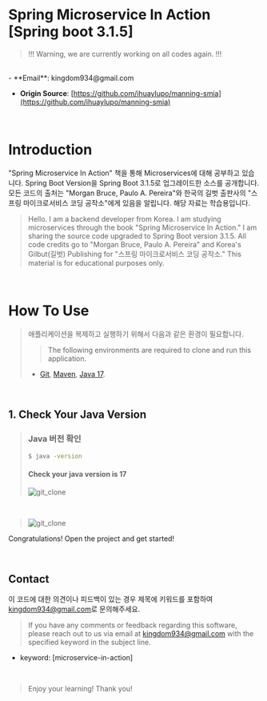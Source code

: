 Spring Microservice In Action [Spring boot 3.1.5]
==

> !!! Warning, we are currently working on all codes again. !!!

<br>
- **Email**: kingdom934@gmail.com

- **Origin Source**: [https://github.com/ihuaylupo/manning-smia](https://github.com/ihuaylupo/manning-smia)

<br>

# Introduction


"Spring Microservice In Action" 책을 통해 Microservices에 대해 공부하고 있습니다. 
Spring Boot Version을 Spring Boot 3.1.5로 업그레이드한 소스를 공개합니다.
모든 코드의 출처는 "Morgan Bruce, Paulo A. Pereira"와 
한국의 길벗 출판사의 "스프링 마이크로서비스 코딩 공작소"에게 있음을 알립니다. 
해당 자료는 학습용입니다.

> Hello. I am a backend developer from Korea. 
I am studying microservices through the book "Spring Microservice In Action." 
I am sharing the source code upgraded to Spring Boot version 3.1.5. 
All code credits go to "Morgan Bruce, Paulo A. Pereira" and 
Korea's Gilbut(길벗) Publishing for "스프링 마이크로서비스 코딩 공작소." 
This material is for educational purposes only.

<br>

# How To Use

> 애플리케이션을 복제하고 실행하기 위해서 다음과 같은 환경이 필요합니다.
>
> > The following environments are required to clone and run this application. 
> - [Git](https://git-scm.com), 
    [Maven](https://maven.apache.org/), 
    [Java 17](https://www.oracle.com/kr/java/technologies/downloads/#java17).

<br>

## 1. Check Your Java Version
> ### Java 버전 확인
> ```bash
> $ java -version
> ```
> #### Check your java version is 17
> ![git_clone](https://github.com/YimJeoYeol/spring-microservice-in-action.git)
<br>

>![git_clone](https://github.com/YimJeoYeol/spring-microservice-in-action.git)

Congratulations! Open the project and get started!

<br>

## Contact

이 코드에 대한 의견이나 피드백이 있는 경우 제목에 키워드를 포함하여 <kingdom934@gmail.com>로 문의해주세요.

> If you have any comments or feedback regarding this software, 
please reach out to us via email at <kingdom934@gmail.com> with the specified keyword in the subject line.

- keyword: [microservice-in-action]

<br>


> Enjoy your learning! Thank you!

